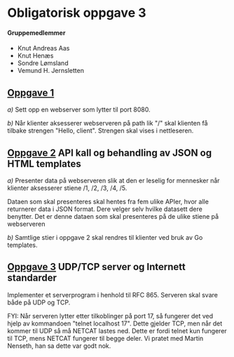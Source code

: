 # Obligatorisk oppgave 3 #

#### Gruppemedlemmer ####
* Knut Andreas Aas 
* Knut Henæs 
* Sondre Lømsland
* Vemund H. Jernsletten


## [Oppgave 1](https://github.com/knuthenaes/Bitmen/tree/master/Oblig3/src/Oppgave%201%20og%20Oppgave%202) ##

*a)* Sett opp en webserver som lytter til port 8080.

*b)* Når klienter aksesserer webserveren på path lik "/" skal klienten få tilbake strengen "Hello, client".
Strengen skal vises i nettleseren.


## [Oppgave 2](https://github.com/knuthenaes/Bitmen/tree/master/Oblig3/src/Oppgave%201%20og%20Oppgave%202) API kall og behandling av JSON og HTML templates ##

*a)* Presenter data på webserveren slik at den er leselig for mennesker når klienter aksesserer stiene /1, /2, /3, /4, /5.

Dataen som skal presenteres skal hentes fra fem ulike APIer, hvor alle returnerer data i JSON format. Dere velger selv hvilke datasett dere benytter. Det er denne dataen som skal presenteres på de ulike stiene på webserveren

*b)* Samtlige stier i oppgave 2 skal rendres til klienter ved bruk av Go templates.

 

## [Oppgave 3](https://github.com/knuthenaes/Bitmen/tree/master/Oblig3/src/Oppgave%203) UDP/TCP server og Internett standarder ##

Implementer et serverprogram i henhold til RFC 865. Serveren skal svare både på UDP og TCP.

FYI: Når serveren lytter etter tilkoblinger på port 17, så fungerer det ved hjelp av kommandoen "telnet localhost 17". Dette gjelder TCP, men når det kommer til UDP så må NETCAT lastes ned. Dette er fordi telnet kun fungerer til TCP, mens NETCAT fungerer til begge deler. Vi pratet med Martin Nenseth, han sa dette var godt nok.
